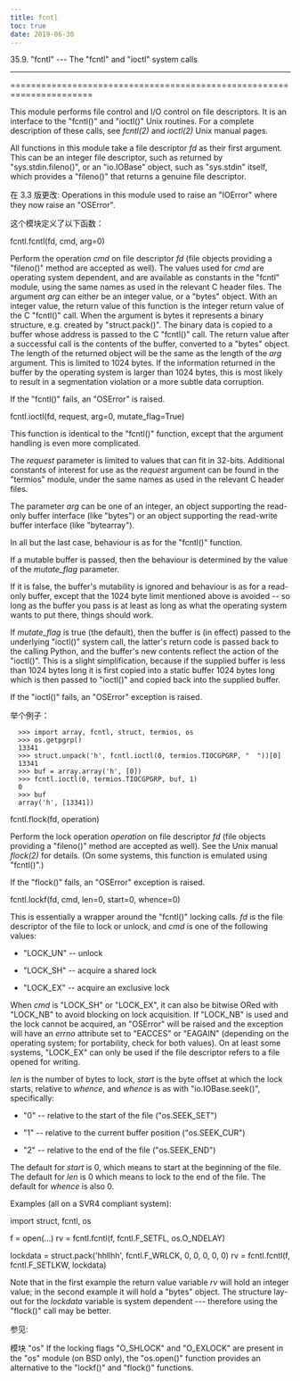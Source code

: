 ```yaml
---
title: fcntl
toc: true
date: 2019-06-30
---
```

35.9. "fcntl" --- The "fcntl" and "ioctl" system calls
******************************************************

======================================================================

This module performs file control and I/O control on file descriptors.
It is an interface to the "fcntl()" and "ioctl()" Unix routines.  For
a complete description of these calls, see *fcntl(2)* and *ioctl(2)*
Unix manual pages.

All functions in this module take a file descriptor *fd* as their
first argument.  This can be an integer file descriptor, such as
returned by "sys.stdin.fileno()", or an "io.IOBase" object, such as
"sys.stdin" itself, which provides a "fileno()" that returns a genuine
file descriptor.

在 3.3 版更改: Operations in this module used to raise an "IOError"
where they now raise an "OSError".

这个模块定义了以下函数：

fcntl.fcntl(fd, cmd, arg=0)

   Perform the operation *cmd* on file descriptor *fd* (file objects
   providing a "fileno()" method are accepted as well).  The values
   used for *cmd* are operating system dependent, and are available as
   constants in the "fcntl" module, using the same names as used in
   the relevant C header files. The argument *arg* can either be an
   integer value, or a "bytes" object. With an integer value, the
   return value of this function is the integer return value of the C
   "fcntl()" call.  When the argument is bytes it represents a binary
   structure, e.g. created by "struct.pack()". The binary data is
   copied to a buffer whose address is passed to the C "fcntl()" call.
   The return value after a successful call is the contents of the
   buffer, converted to a "bytes" object. The length of the returned
   object will be the same as the length of the *arg* argument. This
   is limited to 1024 bytes. If the information returned in the buffer
   by the operating system is larger than 1024 bytes, this is most
   likely to result in a segmentation violation or a more subtle data
   corruption.

   If the "fcntl()" fails, an "OSError" is raised.

fcntl.ioctl(fd, request, arg=0, mutate_flag=True)

   This function is identical to the "fcntl()" function, except that
   the argument handling is even more complicated.

   The *request* parameter is limited to values that can fit in
   32-bits. Additional constants of interest for use as the *request*
   argument can be found in the "termios" module, under the same names
   as used in the relevant C header files.

   The parameter *arg* can be one of an integer, an object supporting
   the read-only buffer interface (like "bytes") or an object
   supporting the read-write buffer interface (like "bytearray").

   In all but the last case, behaviour is as for the "fcntl()"
   function.

   If a mutable buffer is passed, then the behaviour is determined by
   the value of the *mutate_flag* parameter.

   If it is false, the buffer's mutability is ignored and behaviour is
   as for a read-only buffer, except that the 1024 byte limit
   mentioned above is avoided -- so long as the buffer you pass is at
   least as long as what the operating system wants to put there,
   things should work.

   If *mutate_flag* is true (the default), then the buffer is (in
   effect) passed to the underlying "ioctl()" system call, the
   latter's return code is passed back to the calling Python, and the
   buffer's new contents reflect the action of the "ioctl()".  This is
   a slight simplification, because if the supplied buffer is less
   than 1024 bytes long it is first copied into a static buffer 1024
   bytes long which is then passed to "ioctl()" and copied back into
   the supplied buffer.

   If the "ioctl()" fails, an "OSError" exception is raised.

   举个例子：

      >>> import array, fcntl, struct, termios, os
      >>> os.getpgrp()
      13341
      >>> struct.unpack('h', fcntl.ioctl(0, termios.TIOCGPGRP, "  "))[0]
      13341
      >>> buf = array.array('h', [0])
      >>> fcntl.ioctl(0, termios.TIOCGPGRP, buf, 1)
      0
      >>> buf
      array('h', [13341])

fcntl.flock(fd, operation)

   Perform the lock operation *operation* on file descriptor *fd*
   (file objects providing a "fileno()" method are accepted as well).
   See the Unix manual *flock(2)* for details.  (On some systems, this
   function is emulated using "fcntl()".)

   If the "flock()" fails, an "OSError" exception is raised.

fcntl.lockf(fd, cmd, len=0, start=0, whence=0)

   This is essentially a wrapper around the "fcntl()" locking calls.
   *fd* is the file descriptor of the file to lock or unlock, and
   *cmd* is one of the following values:

   * "LOCK_UN" -- unlock

   * "LOCK_SH" -- acquire a shared lock

   * "LOCK_EX" -- acquire an exclusive lock

   When *cmd* is "LOCK_SH" or "LOCK_EX", it can also be bitwise ORed
   with "LOCK_NB" to avoid blocking on lock acquisition. If "LOCK_NB"
   is used and the lock cannot be acquired, an "OSError" will be
   raised and the exception will have an *errno* attribute set to
   "EACCES" or "EAGAIN" (depending on the operating system; for
   portability, check for both values).  On at least some systems,
   "LOCK_EX" can only be used if the file descriptor refers to a file
   opened for writing.

   *len* is the number of bytes to lock, *start* is the byte offset at
   which the lock starts, relative to *whence*, and *whence* is as
   with "io.IOBase.seek()", specifically:

   * "0" -- relative to the start of the file ("os.SEEK_SET")

   * "1" -- relative to the current buffer position ("os.SEEK_CUR")

   * "2" -- relative to the end of the file ("os.SEEK_END")

   The default for *start* is 0, which means to start at the beginning
   of the file. The default for *len* is 0 which means to lock to the
   end of the file.  The default for *whence* is also 0.

Examples (all on a SVR4 compliant system):

   import struct, fcntl, os

   f = open(...)
   rv = fcntl.fcntl(f, fcntl.F_SETFL, os.O_NDELAY)

   lockdata = struct.pack('hhllhh', fcntl.F_WRLCK, 0, 0, 0, 0, 0)
   rv = fcntl.fcntl(f, fcntl.F_SETLKW, lockdata)

Note that in the first example the return value variable *rv* will
hold an integer value; in the second example it will hold a "bytes"
object.  The structure lay-out for the *lockdata* variable is system
dependent --- therefore using the "flock()" call may be better.

参见:

  模块 "os"
     If the locking flags "O_SHLOCK" and "O_EXLOCK" are present in the
     "os" module (on BSD only), the "os.open()" function provides an
     alternative to the "lockf()" and "flock()" functions.
